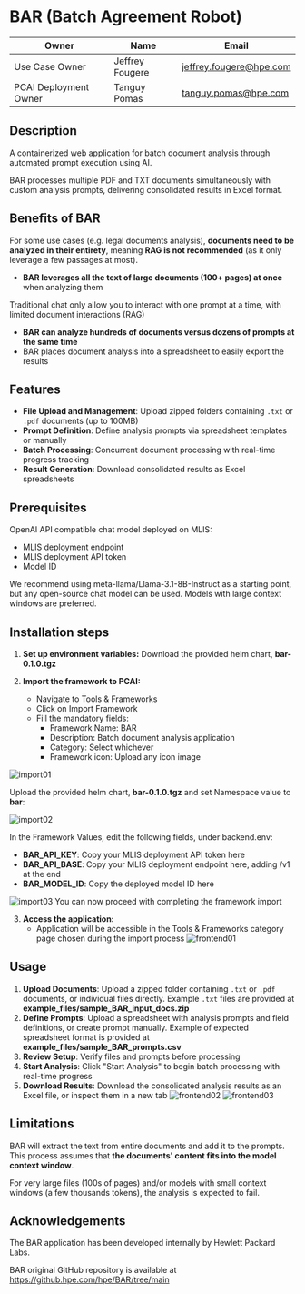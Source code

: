 # BAR (Batch Agreement Robot)

| Owner                       | Name                              | Email                                     |
| ----------------------------|-----------------------------------|-------------------------------------------|
| Use Case Owner              | Jeffrey Fougere                   | jeffrey.fougere@hpe.com                   |
| PCAI Deployment Owner       | Tanguy Pomas                      | tanguy.pomas@hpe.com                      |

## Description

A containerized web application for batch document analysis through automated prompt execution using AI. 

BAR processes multiple PDF and TXT documents simultaneously with custom analysis prompts, delivering consolidated results in Excel format.

## Benefits of BAR

For some use cases (e.g. legal documents analysis), **documents need to be analyzed in their entirety**, meaning **RAG is not recommended** (as it only leverage a few passages at most).
- **BAR leverages all the text of large documents (100+ pages) at once** when analyzing them

Traditional chat only allow you to interact with one prompt at a time, with limited document interactions (RAG)
- **BAR can analyze hundreds of documents versus dozens of prompts at the same time**
- BAR places document analysis into a spreadsheet to easily export the results

## Features

- **File Upload and Management**: Upload zipped folders containing `.txt` or `.pdf` documents (up to 100MB)
- **Prompt Definition**: Define analysis prompts via spreadsheet templates or manually
- **Batch Processing**: Concurrent document processing with real-time progress tracking
- **Result Generation**: Download consolidated results as Excel spreadsheets

## Prerequisites

OpenAI API compatible chat model deployed on MLIS:
- MLIS deployment endpoint
- MLIS deployment API token
- Model ID

We recommend using meta-llama/Llama-3.1-8B-Instruct as a starting point, but any open-source chat model can be used. Models with large context windows are preferred.

## Installation steps

1. **Set up environment variables:**
Download the provided helm chart, **bar-0.1.0.tgz**

2. **Import the framework to PCAI:**
    - Navigate to Tools & Frameworks
	- Click on Import Framework
	- Fill the mandatory fields:
	   - Framework Name: BAR
	   - Description: Batch document analysis application
	   - Category: Select whichever
	   - Framework icon: Upload any icon image

![import01](images/import01.PNG)

Upload the provided helm chart, **bar-0.1.0.tgz** and set Namespace value to **bar**:

![import02](images/import02.PNG)

In the Framework Values, edit the following fields, under backend.env:
  - **BAR_API_KEY**: Copy your MLIS deployment API token here
  - **BAR_API_BASE**: Copy your MLIS deployment endpoint here, adding /v1 at the end 
  - **BAR_MODEL_ID**: Copy the deployed model ID here

   
![import03](images/import03.PNG)
You can now proceed with completing the framework import

3. **Access the application:**
   - Application will be accessible in the Tools & Frameworks category page chosen during the import process
![frontend01](images/frontend01.PNG)

## Usage

1. **Upload Documents**: Upload a zipped folder containing `.txt` or `.pdf` documents, or individual files directly. Example `.txt` files are provided at **example_files/sample_BAR_input_docs.zip**
2. **Define Prompts**: Upload a spreadsheet with analysis prompts and field definitions, or create prompt manually. Example of expected spreadsheet format is provided at **example_files/sample_BAR_prompts.csv**
3. **Review Setup**: Verify files and prompts before processing
4. **Start Analysis**: Click "Start Analysis" to begin batch processing with real-time progress
5. **Download Results**: Download the consolidated analysis results as an Excel file, or inspect them in a new tab
![frontend02](images/frontend02.PNG)
![frontend03](images/frontend03.PNG)

## Limitations

BAR will extract the text from entire documents and add it to the prompts. This process assumes that **the documents' content fits into the model context window**.

For very large files (100s of pages) and/or models with small context windows (a few thousands tokens), the analysis is expected to fail.

## Acknowledgements

The BAR application has been developed internally by Hewlett Packard Labs.

BAR original GitHub repository is available at https://github.hpe.com/hpe/BAR/tree/main

